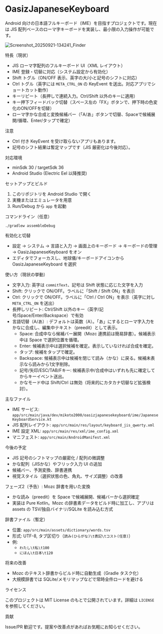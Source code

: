 OasizJapaneseKeyboard
=====================

Android 向けの日本語フルキーボード（IME）を目指すプロジェクトです。現在は JIS 配列ベースのローマ字キーボードを実装し、最小限の入力操作が可能です。

![Screenshot_20250921-134241_Finder](https://github.com/user-attachments/assets/d79e811d-0766-488c-ad82-9e4874b3100e)


特長（現状）
- JIS ローマ字配列のフルキーボード UI（XML レイアウト）
- IME 登録・切替に対応（システム設定から有効化）
- Shift トグル（ON/OFF 表示、英字の大/小と記号のシフトに対応）
- Ctrl トグル（英字には `META_CTRL_ON` の KeyEvent を送出。対応アプリでショートカット動作）
- キーリピート（長押しで連続入力。Ctrl/Shift 以外のキーに適用）
- キー押下フィードバック切替（スペース左の「FX」ボタンで、押下時の色変化のON/OFFを切替）
- ローマ字かな合成と変換候補バー（「A/あ」ボタンで切替、Spaceで候補展開/循環、Enter/タップで確定）

注意
- Ctrl 付き KeyEvent を受け取らないアプリもあります。
- 記号のシフト結果は暫定マップです（JIS 厳密化は今後対応）。

対応環境
- minSdk 30 / targetSdk 36
- Android Studio (Electric Eel 以降推奨)

セットアップとビルド
1. このリポジトリを Android Studio で開く
2. 実機またはエミュレータを用意
3. Run/Debug から `app` を起動

コマンドライン（任意）
```
./gradlew assembleDebug
```

有効化と切替
- 設定 → システム → 言語と入力 → 画面上のキーボード → キーボードの管理 → OasizJapaneseKeyboard をオン
- エディタでフォーカスし、地球儀/キーボードアイコンから OasizJapaneseKeyboard を選択

使い方（現状の挙動）
- 文字入力: 英字は `commitText`、記号は Shift 状態に応じた文字を入力
- Shift: クリックで ON/OFF。ラベルに「Shift / Shift ON」を表示
- Ctrl: クリックで ON/OFF。ラベルに「Ctrl / Ctrl ON」を表示（英字に対し `META_CTRL_ON` を送出）
- 長押しリピート: Ctrl/Shift 以外のキー（英字/記号/Space/Enter/Backspace）で有効
- 言語切替（A/あ）: デフォルトは英数（A）。「あ」にするとローマ字入力をかなに合成し、編集中テキスト（preedit）として表示。
  - Space: 合成中なら候補バー展開（Mozc 連携前は簡易辞書）。候補表示中は Space で選択位置を循環。
  - Enter: 候補表示中は選択候補を確定。表示していなければ合成を確定。
  - タップ: 候補をタップで確定。
  - Backspace: 候補表示中は候補を閉じて読み（かな）に戻る。候補未表示なら読みから1文字削除。
  - 記号/矢印/ESC/TAB/Fキー: 候補表示中/合成中はいずれも先に確定してからキーイベント送出。
  - かなモード中は Shift/Ctrl は無効（将来的にカタカナ切替など拡張検討）。

主なファイル
- IME サービス: `app/src/main/java/dev/mikoto2000/oasizjapanesekeyboard/ime/JapaneseKeyboardService.kt`
- JIS 配列レイアウト: `app/src/main/res/layout/keyboard_jis_qwerty.xml`
- IME 設定 XML: `app/src/main/res/xml/ime_config.xml`
- マニフェスト: `app/src/main/AndroidManifest.xml`

今後の予定
- JIS 記号のシフトマップの厳密化 / 配列の微調整
- かな配列（JISかな）やフリック入力 UI の追加
- 候補バー、予測変換、辞書連携
- 視覚スタイル（選択状態の色、角丸、サイズ調整）の改善
  
フェーズ2（予告）: Mozc 辞書を用いた変換
- かな読み（preedit）を Space で候補展開、候補バーから選択確定
- 実装は Pure Kotlin。Mozc の辞書素データをビルド時に加工し、アプリは assets の TSV/独自バイナリ/SQLite を読み込む方式

辞書ファイル（暫定）
- 位置: `app/src/main/assets/dictionary/words.tsv`
- 形式: UTF-8, タブ区切り（`読み(ひらがな)\t表記\tコスト(任意)`）
- 例:
  - `わたし\t私\t100`
  - `にほん\t日本\t120`

将来の改善
- Mozc のテキスト辞書からビルド時に自動生成（Gradle タスク化）
- 大規模辞書では SQLite/メモリマップなどで常時全件ロードを避ける

ライセンス

このプロジェクトは MIT License のもとで公開されています。詳細は `LICENSE` を参照してください。

貢献

Issue/PR 歓迎です。提案や改善点があればお気軽にお知らせください。
